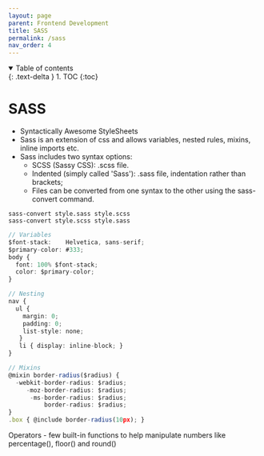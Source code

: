 ```yaml
---
layout: page
parent: Frontend Development
title: SASS
permalink: /sass
nav_order: 4
---
```


<details open markdown="block">
  <summary>
    Table of contents
  </summary>
  {: .text-delta }
1. TOC
{:toc}
</details>


# SASS

* Syntactically Awesome StyleSheets
* Sass is an extension of css and allows variables, nested rules, mixins, inline imports etc. 
* Sass includes two syntax options:
    - SCSS (Sassy CSS): .scss file.
    - Indented (simply called 'Sass'): .sass file, indentation rather than brackets;
    - Files can be converted from one syntax to the other using the sass-convert command.

```
sass-convert style.sass style.scss
sass-convert style.scss style.sass
```

```ts
// Variables
$font-stack:    Helvetica, sans-serif;
$primary-color: #333;
body {
  font: 100% $font-stack;
  color: $primary-color;
}
```
```ts
// Nesting
nav {
  ul {
    margin: 0;
    padding: 0;
    list-style: none;
   }
   li { display: inline-block; }
}
```
```ts
// Mixins
@mixin border-radius($radius) {
  -webkit-border-radius: $radius;
     -moz-border-radius: $radius;
      -ms-border-radius: $radius;
          border-radius: $radius;
}
.box { @include border-radius(10px); }
```
Operators - few built-in functions to help manipulate numbers like percentage(), floor() and round()
